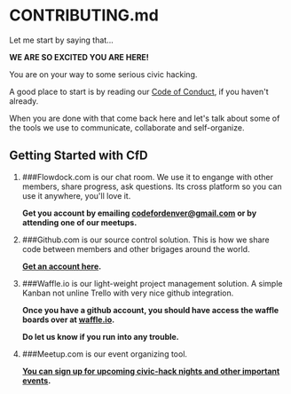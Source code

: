 # CONTRIBUTING.md

Let me start by saying that...

**WE ARE SO EXCITED YOU ARE HERE!**

You are on your way to some serious
civic hacking. 

A good place to start is by reading our
[Code of Conduct](https://github.com/codefordenver/codeofconduct),
if you haven't already.

When you are done with 
that come back here and let's talk about some of the tools
we use to communicate, collaborate and self-organize.

## Getting Started with CfD

1. ###Flowdock.com
	is our chat room. We use it to 
	engange with other members, share progress, ask questions. 
	Its cross platform so you can use it anywhere, you'll love it.
 
 	**Get you account by emailing codefordenver@gmail.com or by
 attending one of our meetups.**

2. ###Github.com
	is our source control solution. This is how we 
	share code between members and other brigages around the world.

	**[Get an account here](https://github.com/).**


3. ###Waffle.io
	is our light-weight project management solution. 
	A simple Kanban not unline Trello with very nice github integration.
 
 	**Once you have a github account, you should have 
 	access the waffle boards over at [waffle.io](https://waffle.io/).**
 	
 	**Do let us know if you run into any trouble.**



4. ###Meetup.com
	is our event organizing tool. 
	
	**[You can sign up for upcoming civic-hack nights and other important events](http://www.meetup.com/codefordenver/).**
